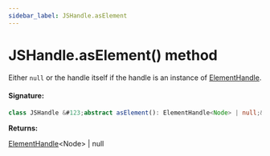 ```yaml
---
sidebar_label: JSHandle.asElement
---
```


# JSHandle.asElement() method

Either `null` or the handle itself if the handle is an instance of [ElementHandle](./puppeteer.elementhandle.md).

#### Signature:

```typescript
class JSHandle &#123;abstract asElement(): ElementHandle<Node> | null;&#125;
```

**Returns:**

[ElementHandle](./puppeteer.elementhandle.md)&lt;Node&gt; \| null
